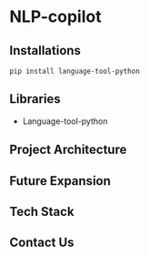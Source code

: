 # NLP-copilot


## Installations
```
pip install language-tool-python  
```

## Libraries
* Language-tool-python

## Project Architecture


## Future Expansion


## Tech Stack


## Contact Us
